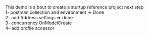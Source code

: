 This demo is a bout to create a sturtup reference project
next step <br>
1- postman collection and environment => Done<br>
2- add Address settings => done <br>
3- concurrency   OnModelCreate<br>
4- add profile accessor <br>
